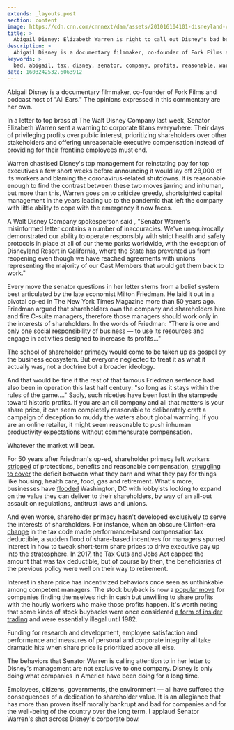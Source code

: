 ```yaml
--- 
extends: _layouts.post 
section: content 
image: https://cdn.cnn.com/cnnnext/dam/assets/201016104101-disneyland-closed-layoffs-0930-restricted-super-tease.jpg 
title: > 
  Abigail Disney: Elizabeth Warren is right to call out Disney's bad behavior 
description: > 
  Abigail Disney is a documentary filmmaker, co-founder of Fork Films and podcast host of "All Ears."A Walt Disney Company spokesperson said , "Senator Warren's misinformed letter contains a number of inaccuracies.Friedman argued that shareholders own the company and shareholders hire and fire C-suite managers, therefore those managers should work only in the interests of shareholders.The stock buyback is now a popular move for companies finding themselves rich in cash but unwilling to share profits with the hourly workers who make those profits happen.The behaviors that Senator Warren is calling attention to in her letter to Disney's management are not exclusive to one company. 
keywords: > 
  bad, abigail, tax, disney, senator, company, profits, reasonable, warren, elizabeth, shareholders, right, share, letter, behavior, disneys, shareholder, managers 
date: 1603242532.6063912 
--- 
```

<div><p>Abigail Disney is a documentary filmmaker, co-founder of Fork Films and podcast host of "All Ears." The opinions expressed in this commentary are her own.</p><p>In a letter to top brass at The Walt Disney Company last week, Senator Elizabeth Warren sent a warning to corporate titans everywhere: Their days of privileging profits over public interest, prioritizing shareholders over other stakeholders and offering unreasonable executive compensation instead of providing for their frontline employees must end.</p><p>Warren chastised Disney's top management for reinstating pay for top executives a few short weeks before announcing it would lay off 28,000 of its workers and blaming the coronavirus-related shutdowns. It is reasonable enough to find the contrast between these two moves jarring and inhuman, but more than this, Warren goes on to criticize greedy, shortsighted capital management in the years leading up to the pandemic that left the company with little ability to cope with the emergency it now faces.</p><p>A Walt Disney Company spokesperson said , "Senator Warren's misinformed letter contains a number of inaccuracies. We've unequivocally demonstrated our ability to operate responsibly with strict health and safety protocols in place at all of our theme parks worldwide, with the exception of Disneyland Resort in California, where the State has prevented us from reopening even though we have reached agreements with unions representing the majority of our Cast Members that would get them back to work."</p><p>Every move the senator questions in her letter stems from a belief system best articulated by the late economist Milton Friedman. He laid it out in a pivotal op-ed in The New York Times Magazine more than 50 years ago. Friedman argued that shareholders own the company and shareholders hire and fire C-suite managers, therefore those managers should work only in the interests of shareholders. In the words of Friedman: "There is one and only one social responsibility of business &#8212; to use its resources and engage in activities designed to increase its profits..."</p><p class="zn-body__paragraph">The school of shareholder primacy would come to be taken up as gospel by the business ecosystem. But everyone neglected to treat it as what it actually was, not a doctrine but  a broader ideology. </p><p class="zn-body__paragraph">And that would be fine if the rest of that famous Friedman sentence had also been in operation this last half century: "so long as it stays within the rules of the game...."  Sadly, such niceties have been lost in the stampede toward historic profits. If you are an oil company and all that matters is your share price, it can seem completely reasonable to deliberately craft a campaign of deception to muddy the waters about global warming. If you are an online retailer, it might seem reasonable to push inhuman productivity expectations without commensurate compensation.   </p><p class="zn-body__paragraph">Whatever the market will bear.    </p><p id="cnn-end-of-content" class="myFinance-widget"></p><a></a><a></a><a></a><p>For 50 years after Friedman's op-ed, shareholder primacy left workers <a href="https://www.epi.org/productivity-pay-gap/" target="_blank">stripped</a> of protections, benefits and reasonable compensation, <a href="https://www.pewresearch.org/fact-tank/2018/08/07/for-most-us-workers-real-wages-have-barely-budged-for-decades/" target="_blank">struggling to cover</a> the deficit between what they earn and what they pay for things like housing, health care, food, gas and retirement. What's more, businesses have <a href="https://www.cnn.com/2019/01/26/politics/lobbying-hits-eight-year-high/index.html" target="_blank">flooded</a> Washington, DC with lobbyists looking to expand on the value they can deliver to their shareholders, by way of an all-out assault on regulations, antitrust laws and unions.</p><a></a><p>And even worse, shareholder primacy hasn't developed exclusively to serve the interests of shareholders. For instance, when an obscure Clinton-era <a href="https://www.epi.org/publication/ceo-pay-remains-high-relative-to-the-pay-of-typical-workers-and-high-wage-earners/" target="_blank">change</a> in the tax code made performance-based compensation tax deductible, a sudden flood of share-based incentives for managers spurred interest in how to tweak short-term share prices to drive executive pay up into the stratosphere. In 2017, the Tax Cuts and Jobs Act capped the amount that was tax deductible, but of course by then, the beneficiaries of the previous policy were well on their way to retirement.</p><a></a><a></a><p>Interest in share price has incentivized behaviors once seen as unthinkable among competent managers. The stock buyback is now a <a href="https://www.cnn.com/2018/12/17/investing/stock-buybacks-trillion-dollars/index.html" target="_blank">popular move</a> for companies finding themselves rich in cash but unwilling to share profits with the hourly workers who make those profits happen. It's worth noting that some kinds of stock buybacks were once considered <a href="https://corpgov.law.harvard.edu/2019/10/22/examining-corporate-priorities-the-impact-of-stock-buybacks-on-workers-communities-and-investors/" target="_blank">a form of insider trading</a> and were essentially illegal until 1982.</p><p class="zn-body__paragraph">Funding for research and development, employee satisfaction and performance and measures of personal and corporate integrity all take dramatic hits when share price is prioritized above all else.   </p><p></p><ul class="cn cn-list-hierarchical-xs cn--idx-18 cn-zoneAdContainer"></ul><p class="zn-body__paragraph">The behaviors that Senator Warren is calling attention to in her letter to Disney's management are not exclusive to one company. Disney is only doing what companies in America have been doing for a long time.  </p><p class="zn-body__paragraph">Employees, citizens, governments, the environment &#8212; all have suffered the consequences of a dedication to shareholder value. It is an allegiance that has more than proven itself morally bankrupt and bad for companies and for the well-being of the country over the long term.  I applaud Senator Warren's shot across Disney's corporate bow.</p></div>
